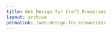 ```yaml
---
title: Web Design for Craft Breweries
layout: archive
permalink: /web-design-for-breweries/
---
```


<!-- TODO: Write this -->
